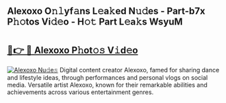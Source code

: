 ## Alexoxo O𝚗𝚕yf𝚊ns L𝚎a𝚔ed N𝚞𝚍es - Part-b7x P𝚑𝚘tos Vi𝚍𝚎o - H𝚘𝚝 Part L𝚎a𝚔s WsyuM

# <h2><a href="http://kfekn9i.oniu.top/?m=Alexoxo">🔗👉 🔴 Alexoxo P𝚑ot𝚘𝚜 V𝚒d𝚎o</a></h2>

[![Alexoxo Nu𝚍e𝚜](https://i.imgur.com/0qMVB7G.gif)](http://kfekn9i.oniu.top/?m=Alexoxo)
Digital content creator Alexoxo, famed for sharing dance and lifestyle ideas, through performances and personal vlogs on social media. Versatile artist Alexoxo, known for their remarkable abilities and achievements across various entertainment genres.  
